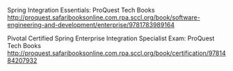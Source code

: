 
Spring Integration Essentials: ProQuest Tech Books
 http://proquest.safaribooksonline.com.rpa.sccl.org/book/software-engineering-and-development/enterprise/9781783989164

Pivotal Certified Spring Enterprise Integration Specialist Exam: ProQuest Tech Books
 http://proquest.safaribooksonline.com.rpa.sccl.org/book/certification/9781484207932
